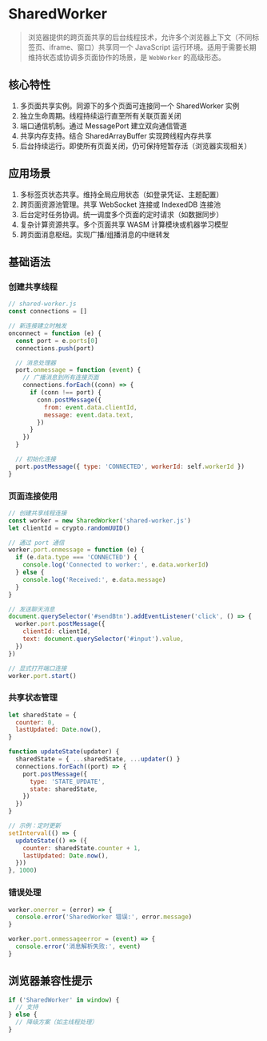 # SharedWorker

> 浏览器提供的跨页面共享的后台线程技术，允许多个浏览器上下文（不同标签页、iframe、窗口）共享同一个 JavaScript
> 运行环境。适用于需要长期维持状态或协调多页面协作的场景，是 `WebWorker` 的高级形态。

## 核心特性

1. 多页面共享实例。同源下的多个页面可连接同一个 SharedWorker 实例
2. 独立生命周期。线程持续运行直至所有关联页面关闭
3. 端口通信机制。通过 MessagePort 建立双向通信管道
4. 共享内存支持。结合 SharedArrayBuffer 实现跨线程内存共享
5. 后台持续运行。即使所有页面关闭，仍可保持短暂存活（浏览器实现相关）

## 应用场景

1. 多标签页状态共享。维持全局应用状态（如登录凭证、主题配置）
2. 跨页面资源池管理。共享 WebSocket 连接或 IndexedDB 连接池
3. 后台定时任务协调。统一调度多个页面的定时请求（如数据同步）
4. 复杂计算资源共享。多个页面共享 WASM 计算模块或机器学习模型
5. 跨页面消息枢纽。实现广播/组播消息的中继转发

## 基础语法

### 创建共享线程

```js
// shared-worker.js
const connections = []

// 新连接建立时触发
onconnect = function (e) {
  const port = e.ports[0]
  connections.push(port)

  // 消息处理器
  port.onmessage = function (event) {
    // 广播消息到所有连接页面
    connections.forEach((conn) => {
      if (conn !== port) {
        conn.postMessage({
          from: event.data.clientId,
          message: event.data.text,
        })
      }
    })
  }

  // 初始化连接
  port.postMessage({ type: 'CONNECTED', workerId: self.workerId })
}
```

### 页面连接使用

```js
// 创建共享线程连接
const worker = new SharedWorker('shared-worker.js')
let clientId = crypto.randomUUID()

// 通过 port 通信
worker.port.onmessage = function (e) {
  if (e.data.type === 'CONNECTED') {
    console.log('Connected to worker:', e.data.workerId)
  } else {
    console.log('Received:', e.data.message)
  }
}

// 发送聊天消息
document.querySelector('#sendBtn').addEventListener('click', () => {
  worker.port.postMessage({
    clientId: clientId,
    text: document.querySelector('#input').value,
  })
})

// 显式打开端口连接
worker.port.start()
```

### 共享状态管理

```js
let sharedState = {
  counter: 0,
  lastUpdated: Date.now(),
}

function updateState(updater) {
  sharedState = { ...sharedState, ...updater() }
  connections.forEach((port) => {
    port.postMessage({
      type: 'STATE_UPDATE',
      state: sharedState,
    })
  })
}

// 示例：定时更新
setInterval(() => {
  updateState(() => ({
    counter: sharedState.counter + 1,
    lastUpdated: Date.now(),
  }))
}, 1000)
```

### 错误处理

```js
worker.onerror = (error) => {
  console.error('SharedWorker 错误:', error.message)
}

worker.port.onmessageerror = (event) => {
  console.error('消息解析失败:', event)
}
```

## 浏览器兼容性提示

```js
if ('SharedWorker' in window) {
  // 支持
} else {
  // 降级方案（如主线程处理）
}
```
